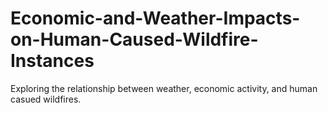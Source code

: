 # Economic-and-Weather-Impacts-on-Human-Caused-Wildfire-Instances
Exploring the relationship between weather, economic activity, and human casued wildfires.
